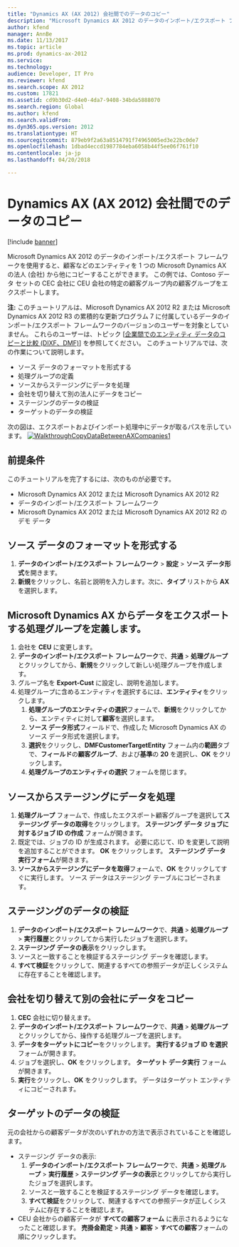 ```yaml
---
title: "Dynamics AX (AX 2012) 会社間でのデータのコピー"
description: "Microsoft Dynamics AX 2012 のデータのインポート/エクスポート フレームワークを使用すると、顧客などのエンティティを 1 つの Microsoft Dynamics AX の法人 (会社) から他にコピーすることができます。 この例では、Contoso データ セットの CEC 会社に CEU 会社の特定の顧客グループ内の顧客グループをエクスポートします。"
author: kfend
manager: AnnBe
ms.date: 11/13/2017
ms.topic: article
ms.prod: dynamics-ax-2012
ms.service: 
ms.technology: 
audience: Developer, IT Pro
ms.reviewer: kfend
ms.search.scope: AX 2012
ms.custom: 17821
ms.assetid: cd9b30d2-d4e0-4da7-9408-34bda5888070
ms.search.region: Global
ms.author: kfend
ms.search.validFrom: 
ms.dyn365.ops.version: 2012
ms.translationtype: HT
ms.sourcegitcommit: 879eb9f2a63a8514791f74965005ed3e22bc0de7
ms.openlocfilehash: 1dbad4eccd1987784eba6058b44f5ee06f761f10
ms.contentlocale: ja-jp
ms.lasthandoff: 04/20/2018

---
```


# <a name="copy-data-between-dynamics-ax-companies-ax-2012"></a>Dynamics AX (AX 2012) 会社間でのデータのコピー

[!include [banner](../../includes/banner.md)]

Microsoft Dynamics AX 2012 のデータのインポート/エクスポート フレームワークを使用すると、顧客などのエンティティを 1 つの Microsoft Dynamics AX の法人 (会社) から他にコピーすることができます。 この例では、Contoso データ セットの CEC 会社に CEU 会社の特定の顧客グループ内の顧客グループをエクスポートします。

**注:** このチュートリアルは、Microsoft Dynamics AX 2012 R2 または Microsoft Dynamics AX 2012 R3 の累積的な更新プログラム 7 に付属しているデータのインポート/エクスポート フレームワークのバージョンのユーザーを対象としていません。 これらのユーザーは、トピック [[企業間でのエンティティ データのコピーと比較 (DIXF、DMF)](copy-compare-entity-data-between-companies-dixf.md)] を参照してください。 このチュートリアルでは、次の作業について説明します。

-   ソース データのフォーマットを形式する
-   処理グループの定義
-   ソースからステージングにデータを処理
-   会社を切り替えて別の法人にデータをコピー
-   ステージングのデータの検証
-   ターゲットのデータの検証

次の図は、エクスポートおよびインポート処理中にデータが取るパスを示しています。 [![WalkthroughCopyDataBetweenAXCompanies1](./media/walkthroughcopydatabetweenaxcompanies1.jpg)](./media/walkthroughcopydatabetweenaxcompanies1.jpg)

## <a name="prerequisites"></a>前提条件
このチュートリアルを完了するには、次のものが必要です。

-   Microsoft Dynamics AX 2012 または Microsoft Dynamics AX 2012 R2
-   データのインポート/エクスポート フレームワーク
-   Microsoft Dynamics AX 2012 または Microsoft Dynamics AX 2012 R2 のデモ データ

## <a name="define-the-format-of-your-source-data"></a>ソース データのフォーマットを形式する
1.  **データのインポート/エクスポート フレームワーク** &gt; **設定** &gt; **ソース データ形式**を開きます。
2.  **新規**をクリックし、名前と説明を入力します。次に、**タイプ** リストから **AX** を選択します。

## <a name="define-a-processing-group-to-export-data-from-microsoft-dynamics-ax"></a>Microsoft Dynamics AX からデータをエクスポートする処理グループを定義します。
1.  会社を **CEU** に変更します。
2.  **データのインポート/エクスポート フレームワーク**で、**共通** &gt; **処理グループ**とクリックしてから、**新規**をクリックして新しい処理グループを作成します。
3.  グループ名を **Export-Cust** に設定し、説明を追加します。
4.  処理グループに含めるエンティティを選択するには、**エンティティ**をクリックします。
    1.  **処理グループのエンティティの選択**フォームで、**新規**をクリックしてから、エンティティに対して**顧客**を選択します。
    2.  **ソース データ形式**フィールドで、作成した Microsoft Dynamics AX のソース データ形式を選択します。
    3.  **選択**をクリックし、**DMFCustomerTargetEntity** フォーム内の**範囲**タブで、**フィールド**の**顧客グループ**、および**基準**の **20** を選択し、**OK** をクリックします。
    4.  **処理グループのエンティティの選択** フォームを閉じます。

## <a name="process-data-from-source-to-staging"></a>ソースからステージングにデータを処理
1.  **処理グループ** フォームで、作成したエクスポート顧客グループを選択して**ステージング データの取得**をクリックします。 **ステージング データ ジョブに対するジョブ ID の作成** フォームが開きます。
2.  既定では、ジョブの ID が生成されます。 必要に応じて、ID を変更して説明を追加することができます。 **OK** をクリックします。 **ステージング データ実行フォーム**が開きます。
3.  **ソースからステージングにデータを取得**フォームで、**OK** をクリックしてすぐに実行します。 ソース データはステージング テーブルにコピーされます。

## <a name="validate-the-data-in-staging"></a>ステージングのデータの検証
1.  **データのインポート/エクスポート フレームワーク**で、**共通** &gt; **処理グループ** &gt; **実行履歴**とクリックしてから実行したジョブを選択します。
2.  **ステージング データの表示**をクリックします。
3.  ソースと一致することを検証するステージング データを確認します。
4.  **すべて検証**をクリックして、関連するすべての参照データが正しくシステムに存在することを確認します。

## <a name="switch-companies-to-copy-data-to-another-company"></a>会社を切り替えて別の会社にデータをコピー
1.  **CEC** 会社に切り替えます。
2.  **データのインポート/エクスポート フレームワーク**で、**共通** &gt; **処理グループ**とクリックしてから、操作する処理グループを選択します。
3.  **データをターゲットにコピー**をクリックします。 **実行するジョブ ID を選択** フォームが開きます。
4.  ジョブを選択し、**OK** をクリックします。 **ターゲット データ実行** フォームが開きます。
5.  **実行**をクリックし、**OK** をクリックします。 データはターゲット エンティティにコピーされます。

## <a name="validate-the-data-in-target"></a>ターゲットのデータの検証
元の会社からの顧客データが次のいずれかの方法で表示されていることを確認します。

-   ステージング データの表示:
    1.  **データのインポート/エクスポート フレームワーク**で、**共通** &gt; **処理グループ** &gt; **実行履歴** &gt; **ステージング データの表示**とクリックしてから実行したジョブを選択します。
    2.  ソースと一致することを検証するステージング データを確認します。
    3.  **すべて検証**をクリックして、関連するすべての参照データが正しくシステムに存在することを確認します。
-   CEU 会社からの顧客データが **すべての顧客フォーム** に表示されるようになったこと確認します。 **売掛金勘定** &gt; **共通** &gt; **顧客** &gt; **すべての顧客**フォームの順にクリックします。





